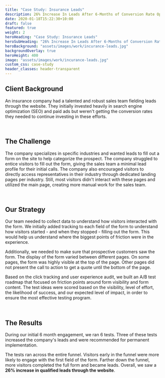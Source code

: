 ```yaml
---
title: "Case Study: Insurance Leads"
description: 26% Increase In Leads After 6-Months of Conversion Rate Optimization
date: 2020-01-18T15:22:30+10:00
draft: false
featured: true
weight: 2
heroHeading: "Case Study: Insurance Leads"
heroSubHeading: "26% Increase In Leads After 6-Months of Conversion Rate Optimization"
heroBackground: "assets/images/work/incurance-leads.jpg"
backgroundOverlay: true
heroHeight: 400
image: "assets/images/work/incurance-leads.jpg"
custom_css: case-study
header_classes: header-transparent
---
```


## Client Background

An insurance company had a talented and robust sales team fielding leads through the website. They initially invested heavily in search engine optimization (SEO) and paid ads but weren't getting the conversion rates they needed to continue investing in these efforts.

<br>

## The Challenge

The company specializes in specific industries and wanted leads to fill out a form on the site to help categorize the prospect. The company struggled to entice visitors to fill out the form, giving the sales team a minimal lead profile for their initial calls. The company also encouraged visitors to directly access representatives in their industry through dedicated landing pages per industry. Still, most visitors didn't interact with these pages and utilized the main page, creating more manual work for the sales team.

<br>

## Our Strategy

Our team needed to collect data to understand how visitors interacted with the form. We initially added tracking to each field of the form to understand how visitors started - and when they stopped - filling out the form. This would help us understand where the biggest points of friction were in the experience.

Additionally, we needed to make sure that prospective customers saw the form. The display of the form varied between different pages. On some pages, the form was highly visible at the top of the page. Other pages did not present the call to action to get a quote until the bottom of the page.

Based on the click tracking and user experience audit, we built an A/B test roadmap that focused on friction points around form visibility and form content. The test ideas were scored based on the visibility, level of effort, the likelihood of success, and our expected level of impact, in order to ensure the most effective testing program.

<br>

## The Results

During our initial 6 month engagement, we ran 6 tests. Three of these tests increased the company's leads and were recommended for permanent implementation.

The tests ran across the entire funnel. Visitors early in the funnel were more likely to engage with the first field of the form. Farther down the funnel, more visitors completed the full form and became leads. Overall, we saw a **26% increase in qualified leads through the website**.
